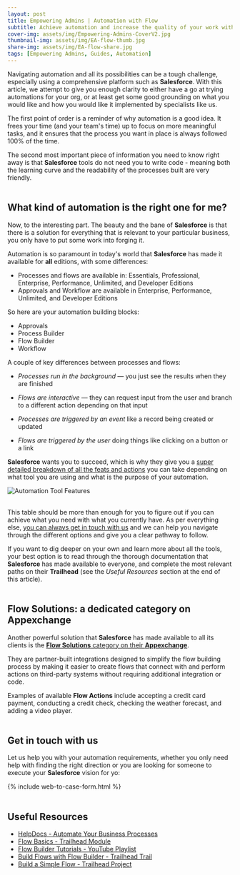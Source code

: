 ```yaml
---
layout: post
title: Empowering Admins | Automation with Flow
subtitle: Achieve automation and increase the quality of your work with in-house Salesforce solutions
cover-img: assets/img/Empowering-Admins-CoverV2.jpg
thumbnail-img: assets/img/EA-flow-thumb.jpg
share-img: assets/img/EA-flow-share.jpg
tags: [Empowering Admins, Guides, Automation]
---
```


Navigating automation and all its possibilities can be a tough challenge, especially using a comprehensive platform such as **Salesforce**. With this article, we attempt to give you enough clarity to either have a go at trying automations for your org, or at least get some good grounding on what you would like and how you would like it implemented by specialists like us.

The first point of order is a reminder of why automation is a good idea. It frees your time (and your team's time) up to focus on more meaningful tasks, and it ensures that the process you want in place is always followed 100% of the time.

The second most important piece of information you need to know right away is that **Salesforce** tools do not need you to write code - meaning both the learning curve and the readability of the processes built are very friendly.
<br/>
<br/>

## What kind of automation is the right one for me?
Now, to the interesting part. The beauty and the bane of **Salesforce** is that there is a solution for everything that is relevant to your particular business, you only have to put some work into forging it.

Automation is so paramount in today's world that **Salesforce** has made it available for **all** editions, with some differences:
* Processes and flows are available in: Essentials, Professional, Enterprise, Performance, Unlimited, and Developer Editions
* Approvals and Workflow are available in Enterprise, Performance, Unlimited, and Developer Editions

So here are your automation building blocks:
* Approvals
* Process Builder
* Flow Builder
* Workflow

A couple of key differences between processes and flows:
* *Processes run in the background* — you just see the results when they are finished
* *Flows are interactive* — they can request input from the user and branch to a different action depending on that input

* *Processes are triggered by an event* like a record being created or updated
* *Flows are triggered by the user* doing things like clicking on a button or a link

**Salesforce** wants you to succeed, which is why they give you a [super detailed breakdown of all the feats and actions](https://help.salesforce.com/articleView?id=sf.process_which_tool.htm&type=5) you can take depending on what tool you are using and what is the purpose of your automation.

![Automation Tool Features](https://aocollab.tech/assets/img/2021-03-21-ea-flow-01.jpg)
<br/>
<br/>

This table should be more than enough for you to figure out if you can achieve what you need with what you currently have.
As per everything else, [you can always get in touch with us](https://aocollab.tech/contact/) and we can help you navigate through the different options and give you a clear pathway to follow.

If you want to dig deeper on your own and learn more about all the tools, your best option is to read through the thorough documentation that **Salesforce** has made available to everyone, and complete the most relevant paths on their **Trailhead** (see the *Useful Resources* section at the end of this article).
<br/>
<br/>

## Flow Solutions: a dedicated category on Appexchange
Another powerful solution that **Salesforce** has made available to all its clients is the [**Flow Solutions** category on their **Appexchange**](https://appexchange.salesforce.com/appxStore?type=Flow).

They are partner-built integrations designed to simplify the flow building process by making it easier to create flows that connect with and perform actions on third-party systems without requiring additional integration or code.

Examples of available **Flow Actions** include accepting a credit card payment, conducting a credit check, checking the weather forecast, and adding a video player.
<br/>
<br/>

## Get in touch with us
Let us help you with your automation requirements, whether you only need help with finding the right direction or you are looking for someone to execute your **Salesforce** vision for yo:

{% include web-to-case-form.html %}
<br/>
<br/>

## Useful Resources
* [HelpDocs - Automate Your Business Processes](https://help.salesforce.com/articleView?id=sf.extend_click_process.htm&type=5)
* [Flow Basics - Trailhead Module](https://trailhead.salesforce.com/en/content/learn/modules/flow-basics)
* [Flow Builder Tutorials - YouTube Playlist](https://youtube.com/playlist?list=PLrC_ei2_Pv0GsCrUp6xORzVT62FCFAWMl)
* [Build Flows with Flow Builder - Trailhead Trail](https://trailhead.salesforce.com/en/content/learn/trails/build-flows-with-flow-builder)
* [Build a Simple Flow - Trailhead Project](https://trailhead.salesforce.com/en/content/learn/projects/build-a-simple-flow)
<br/>
<br/>
